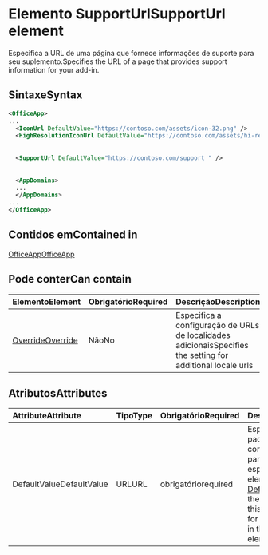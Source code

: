 # <a name="supporturl-element"></a><span data-ttu-id="bcc4c-101">Elemento SupportUrl</span><span class="sxs-lookup"><span data-stu-id="bcc4c-101">SupportUrl element</span></span>

<span data-ttu-id="bcc4c-102">Especifica a URL de uma página que fornece informações de suporte para seu suplemento.</span><span class="sxs-lookup"><span data-stu-id="bcc4c-102">Specifies the URL of a page that provides support information for your add-in.</span></span>

## <a name="syntax"></a><span data-ttu-id="bcc4c-103">Sintaxe</span><span class="sxs-lookup"><span data-stu-id="bcc4c-103">Syntax</span></span>

```XML
<OfficeApp>
...
  <IconUrl DefaultValue="https://contoso.com/assets/icon-32.png" />
  <HighResolutionIconUrl DefaultValue="https://contoso.com/assets/hi-res-icon.png"/>
  
  
  <SupportUrl DefaultValue="https://contoso.com/support " />
  
  
  <AppDomains>
  ...
  </AppDomains>
...
</OfficeApp>
```

## <a name="contained-in"></a><span data-ttu-id="bcc4c-104">Contidos em</span><span class="sxs-lookup"><span data-stu-id="bcc4c-104">Contained in</span></span>

[<span data-ttu-id="bcc4c-105">OfficeApp</span><span class="sxs-lookup"><span data-stu-id="bcc4c-105">OfficeApp</span></span>](officeapp.md)

## <a name="can-contain"></a><span data-ttu-id="bcc4c-106">Pode conter</span><span class="sxs-lookup"><span data-stu-id="bcc4c-106">Can contain</span></span>

|  <span data-ttu-id="bcc4c-107">Elemento</span><span class="sxs-lookup"><span data-stu-id="bcc4c-107">Element</span></span> | <span data-ttu-id="bcc4c-108">Obrigatório</span><span class="sxs-lookup"><span data-stu-id="bcc4c-108">Required</span></span> | <span data-ttu-id="bcc4c-109">Descrição</span><span class="sxs-lookup"><span data-stu-id="bcc4c-109">Description</span></span>  |
|:-----|:-----|:-----|
|  [<span data-ttu-id="bcc4c-110">Override</span><span class="sxs-lookup"><span data-stu-id="bcc4c-110">Override</span></span>](override.md)   | <span data-ttu-id="bcc4c-111">Não</span><span class="sxs-lookup"><span data-stu-id="bcc4c-111">No</span></span> | <span data-ttu-id="bcc4c-112">Especifica a configuração de URLs de localidades adicionais</span><span class="sxs-lookup"><span data-stu-id="bcc4c-112">Specifies the setting for additional locale urls</span></span> |

## <a name="attributes"></a><span data-ttu-id="bcc4c-113">Atributos</span><span class="sxs-lookup"><span data-stu-id="bcc4c-113">Attributes</span></span>

|<span data-ttu-id="bcc4c-114">**Attribute**</span><span class="sxs-lookup"><span data-stu-id="bcc4c-114">**Attribute**</span></span>|<span data-ttu-id="bcc4c-115">**Tipo**</span><span class="sxs-lookup"><span data-stu-id="bcc4c-115">**Type**</span></span>|<span data-ttu-id="bcc4c-116">**Obrigatório**</span><span class="sxs-lookup"><span data-stu-id="bcc4c-116">**Required**</span></span>|<span data-ttu-id="bcc4c-117">**Descrição**</span><span class="sxs-lookup"><span data-stu-id="bcc4c-117">**Description**</span></span>|
|:-----|:-----|:-----|:-----|
|<span data-ttu-id="bcc4c-118">DefaultValue</span><span class="sxs-lookup"><span data-stu-id="bcc4c-118">DefaultValue</span></span>|<span data-ttu-id="bcc4c-119">URL</span><span class="sxs-lookup"><span data-stu-id="bcc4c-119">URL</span></span>|<span data-ttu-id="bcc4c-120">obrigatório</span><span class="sxs-lookup"><span data-stu-id="bcc4c-120">required</span></span>|<span data-ttu-id="bcc4c-121">Especifica o valor padrão para essa configuração, expresso para a localidade especificada no elemento [DefaultLocale](defaultlocale.md).</span><span class="sxs-lookup"><span data-stu-id="bcc4c-121">Specifies the default value for this setting, expressed for the locale specified in the [DefaultLocale](defaultlocale.md) element.</span></span>|

